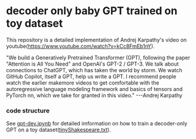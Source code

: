 # decoder only baby GPT trained on toy dataset

This repository is a detailed implementation of Andrej Karpathy's video on youtube(https://www.youtube.com/watch?v=kCc8FmEb1nY).

"We build a Generatively Pretrained Transformer (GPT), following the paper "Attention is All You Need" and OpenAI's GPT-2 / GPT-3. We talk about connections to ChatGPT, which has taken the world by storm. We watch GitHub Copilot, itself a GPT, help us write a GPT. I recommend people watch the earlier makemore videos to get comfortable with the autoregressive language modeling framework and basics of tensors and PyTorch nn, which we take for granted in this video."
                                                                                                                                                            ---Andrej Karpathy
### code structure

See [gpt-dev.ipynb](./gpt-dev.ipynb) for detailed imformation on how to train a decoder-only GPT on a toy dataset([tinyShakespeare.txt](./tinyShakespeare.txt)).
